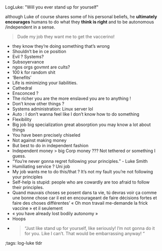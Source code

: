LogLuke: "Will you ever stand up for yourself"

although Luke of course shares some of his personal beliefs,
he **ultimately encourages** humans to do what they **think is right**
and to be autonomous /independent in a sense.

> Dude my job they want me to get the vaccerino!

- they know they’re doing something that’s wrong
- Shouldn’t be in ce position
- Evil ? Systems?
- Subsoyervance
- ngos orgs govmnt are cults? 
- 100 k for random shit
- ‘Benefits’
- Life is minimizing your liabilities.
- Cathedral
- Ensconced ?
- The richer you are the more enslaved you are to anything !
- Don’t know other things ?
- Systems administration: Linux server lol
- Auto : I don’t wanna feel like I don’t know how to do something
- Flexibility 
- Big job big specialization great absorption you may know a lot about things
- You have been precisely chiseled
- Not against making money
- But best to do in independent fashion
- Independent money > big Corp money ??? Not tethered or something I guess.
- “You’re never gonna regret following your principles.” - Luke Smith
- Humiliating service ? Uni job
- My job wants me to do this/that ? It’s not my fault you’re not following your principles
- Self-help is stupid: people who are cowardly are too afraid to follow their principles.
- Quand mauvais choses se posent dans ta vie, tú devras voir ça comme une bonne chose car il est en encourageant de faire décisions fortes et faire des choses différentes’ « Oh mon travail me-demande la frick vaccine » et il seulement
- « you have already lost bodily autonomy »
- Hoops
- > “Just like stand up for yourself, like seriously! I’m not gonna do it for you. Like I can’t. That would be embarrassing anyway! “

;tags: log-luke tldr
